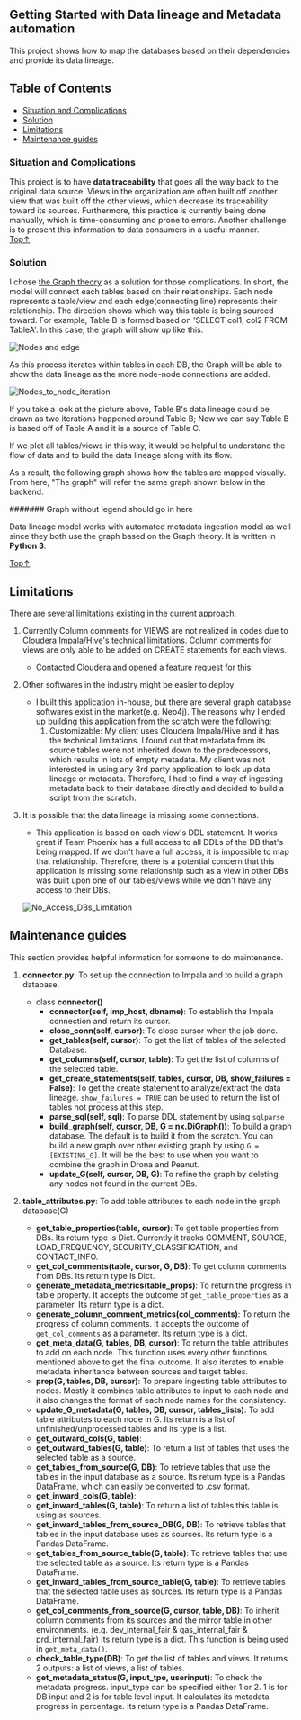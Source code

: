 ## Getting Started with Data lineage and Metadata automation

This project shows how to map the databases based on their dependencies and provide its data lineage. 

## Table of Contents<a name="top"></a>
* [Situation and Complications](#Situation_and_Complications)
* [Solution](#Solution)
* [Limitations](#limitations)
* [Maintenance guides](#maintenance)

### Situation and Complications<a name="Situation_and_Complications"></a>
This project is to have **data traceability** that goes all the way back to the original data source.
Views in the organization are often built off another view that was built off the other views, which decrease its traceability toward its sources. 
Furthermore, this practice is currently being done manually, which is time-consuming and prone to errors. 
Another challenge is to present this information to data consumers in a useful manner.  
[Top↑](#top) 

### Solution<a name="Solution"></a>
I chose [the Graph theory](https://en.wikipedia.org/wiki/Graph_theory#Computer_science) as a solution for those complications.
In short, the model will connect each tables based on their relationships. 
Each node represents a table/view and each edge(connecting line) represents their relationship. 
The direction shows which way this table is being sourced toward.
For example, Table B is formed based on 'SELECT col1, col2 FROM TableA'. In this case, the graph will show up like this.

![Nodes and edge](https://github.com/yuniejunie/Cgl_DataLineage/blob/master/readme_reference/nodes_edge.png)

As this process iterates within tables in each DB, the Graph will be able to show the data lineage as the more node-node connections are added.

![Nodes_to_node_iteration](https://github.com/yuniejunie/Cgl_DataLineage/blob/master/readme_reference/data_lineage_principle.PNG)

If you take a look at the picture above, Table B's data lineage could be drawn as two iterations happened around Table B; 
Now we can say Table B is based off of Table A and it is a source of Table C.

If we plot all tables/views in this way, it would be helpful to understand the flow of data and to build the data lineage along with its flow.

As a result, the following graph shows how the tables are mapped visually. From here, "The graph" will refer the same graph shown below in the backend.  

####### Graph without legend should go in here

Data lineage model works with automated metadata ingestion model as well since they both use the graph based on the Graph theory.
It is written in **Python 3**.

[Top↑](#top) 

## Limitations<a name="limitations"></a>

There are several limitations existing in the current approach. 

1. Currently Column comments for VIEWS are not realized in codes due to Cloudera Impala/Hive's technical limitations. 
Column comments for views are only able to be added on CREATE statements for each views. 
    - Contacted Cloudera and opened a feature request for this. 
2. Other softwares in the industry might be easier to deploy
    - I built this application in-house, but there are several graph database softwares exist in the market(e.g. Neo4j). 
      The reasons why I ended up building this application from the scratch were the following:
        1. Customizable: My client uses Cloudera Impala/Hive and it has the technical limitations. 
        I found out that metadata from its source tables were not inherited down to the predecessors, which results in lots of empty metadata. 
        My client was not interested in using any 3rd party application to look up data lineage or metadata. 
        Therefore, I had to find a way of ingesting metadata back to their database directly and decided to build a script from the scratch.
3. It is possible that the data lineage is missing some connections.
    
    - This application is based on each view's DDL statement. 
    It works great if Team Phoenix has a full access to all DDLs of the DB that's being mapped.
    If we don't have a full access, it is impossible to map that relationship. 
    Therefore, there is a potential concern that this application is missing some relationship 
    such as a view in other DBs was built upon one of our tables/views while we don't have any access to their DBs.
    
    ![No_Access_DBs_Limitation](https://github.com/yuniejunie/Cgl_DataLineage/blob/master/readme_reference/no_access_views.PNG)

## Maintenance guides<a name="maintenance"></a>
This section provides helpful information for someone to do maintenance. 

1. **connector.py**: To set up the connection to Impala and to build a graph database.
    - class **connector()** 
        - **connector(self, imp_host, dbname)**: To establish the Impala connection and return its cursor.
        - **close_conn(self, cursor)**: To close cursor when the job done. 
        - **get_tables(self, cursor)**: To get the list of tables of the selected Database.
        - **get_columns(self, cursor, table)**: To get the list of columns of the selected table.
        - **get_create_statements(self, tables, cursor, DB, show_failures = False)**: To get the create statement to analyze/extract the data lineage. `show_failures = TRUE` can be used to return the list of tables not process at this step.     
        - **parse_sql(self, sql)**: To parse DDL statement by using `sqlparse`
        - **build_graph(self, cursor, DB, G = nx.DiGraph())**: To build a graph database. The default is to build it from the scratch. 
            You can build a new graph over other existing graph by using `G = [EXISTING_G]`. It will be the best to use when you want to combine the graph in Drona and Peanut.
        - **update_G(self, cursor, DB, G)**: To refine the graph by deleting any nodes not found in the current DBs.  

2. **table_attributes.py**: To add table attributes to each node in the graph database(G)
    - **get_table_properties(table, cursor)**: To get table properties from DBs. Its return type is Dict.
        Currently it tracks COMMENT, SOURCE, LOAD_FREQUENCY, SECURITY_CLASSIFICATION, and CONTACT_INFO.
    - **get_col_comments(table, cursor, G, DB)**: To get column comments from DBs. Its return type is Dict.
    - **generate_metadata_metrics(table_props)**: To return the progress in table property. 
        It accepts the outcome of `get_table_properties` as a parameter. Its return type is a dict.
    - **generate_column_comment_metrics(col_comments)**: To return the progress of column comments.
        It accepts the outcome of `get_col_comments` as a parameter. Its return type is a dict.
    - **get_meta_data(G, tables, DB, cursor)**: To return the table_attributes to add on each node.
        This function uses every other functions mentioned above to get the final outcome. 
        It also iterates to enable metadata inheritance between sources and target tables.
    - **prep(G, tables, DB, cursor)**: To prepare ingesting table attributes to nodes.
        Mostly it combines table attributes to input to each node and it also changes the format of each node names for the consistency.
    - **update_G_metadata(G, tables, DB, cursor, tables_lists)**: To add table attributes to each node in G.
        Its return is a list of unfinished/unprocessed tables and its type is a list.
    - **get_outward_cols(G, table)**:
    - **get_outward_tables(G, table)**: To return a list of tables that uses the selected table as a source.
    - **get_tables_from_source(G, DB)**: To retrieve tables that use the tables in the input database as a source.
        Its return type is a Pandas DataFrame, which can easily be converted to .csv format.
    - **get_inward_cols(G, table)**: 
    - **get_inward_tables(G, table)**: To return a list of tables this table is using as sources.
    - **get_inward_tables_from_source_DB(G, DB)**: To retrieve tables that tables in the input database uses as sources.
        Its return type is a Pandas DataFrame.
    - **get_tables_from_source_table(G, table)**: To retrieve tables that use the selected table as a source.
        Its return type is a Pandas DataFrame.
    - **get_inward_tables_from_source_table(G, table)**: To retrieve tables that the selected table uses as sources.
        Its return type is a Pandas DataFrame.
    - **get_col_comments_from_source(G, cursor, table, DB)**: To inherit column comments from its sources and the mirror table in other environments. (e.g. dev_internal_fair & qas_internal_fair & prd_internal_fair)
        Its return type is a dict. This function is being used in `get_meta_data()`.
    - **check_table_type(DB)**: To get the list of tables and views. It returns 2 outputs: a list of views, a list of tables.
    - **get_metadata_status(G, input_tpe, userinput)**: To check the metadata progress. input_type can be specified either 1 or 2.
        1 is for DB input and 2 is for table level input. It calculates its metadata progress in percentage.
        Its return type is a Pandas DataFrame.
        
